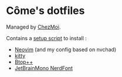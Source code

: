 # Côme's dotfiles

Managed by [ChezMoi](https://www.chezmoi.io/).

Contains a [setup script](create_setup.bash) to install :
- [Neovim](https://neovim.io/) (and my config based on nvchad)
- [kitty](https://sw.kovidgoyal.net/kitty/)
- [Btop++](https://github.com/aristocratos/btop)
- [JetBrainMono NerdFont](https://www.nerdfonts.com/font-downloads)
